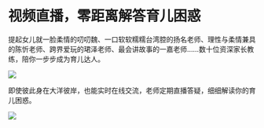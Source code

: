 # 视频直播，零距离解答育儿困惑

提起女儿就一脸柔情的叨叨魏、一口软软糯糯台湾腔的扬名老师、理性与柔情兼具的陈忻老师、跨界爱玩的珺泽老师、最会讲故事的一嘉老师……数十位资深家长教练，陪你一步步成为育儿达人。

![](http://oflefstcz.bkt.clouddn.com/P-appNewHand-L1P2.png)

即使彼此身在大洋彼岸，也能实时在线交流，老师定期直播答疑，细细解读你的育儿困惑。

![](http://oflefstcz.bkt.clouddn.com/p-appNewHand-L2p2.21.jpg)
